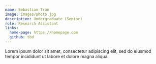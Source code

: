 ```yaml
---
name: Sebastian Tran
image: images/photo.jpg
description: Undergraduate (Senior)
role: Research Assistant
links:
  home-page: https://homepage.com
  github: tbd
---
```


Lorem ipsum dolor sit amet, consectetur adipiscing elit, sed do eiusmod tempor incididunt ut labore et dolore magna aliqua.
